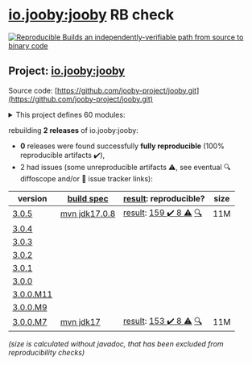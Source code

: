 [io.jooby:jooby](https://central.sonatype.com/artifact/io.jooby/jooby/versions) RB check
=======

[![Reproducible Builds](https://reproducible-builds.org/images/logos/rb.svg) an independently-verifiable path from source to binary code](https://reproducible-builds.org/)

## Project: [io.jooby:jooby](https://central.sonatype.com/artifact/io.jooby/jooby/versions)

Source code: [https://github.com/jooby-project/jooby.git](https://github.com/jooby-project/jooby.git)

<details><summary>This project defines 60 modules:</summary>

* [io.jooby:jooby](https://central.sonatype.com/artifact/io.jooby/jooby/3.0.5)
* [io.jooby:jooby-apt](https://central.sonatype.com/artifact/io.jooby/jooby-apt/3.0.5)
* [io.jooby:jooby-avaje-jsonb](https://central.sonatype.com/artifact/io.jooby/jooby-avaje-jsonb/3.0.5)
* [io.jooby:jooby-awssdk-v1](https://central.sonatype.com/artifact/io.jooby/jooby-awssdk-v1/3.0.5)
* [io.jooby:jooby-banner](https://central.sonatype.com/artifact/io.jooby/jooby-banner/3.0.5)
* [io.jooby:jooby-bom](https://central.sonatype.com/artifact/io.jooby/jooby-bom/3.0.5)
* [io.jooby:jooby-caffeine](https://central.sonatype.com/artifact/io.jooby/jooby-caffeine/3.0.5)
* [io.jooby:jooby-camel](https://central.sonatype.com/artifact/io.jooby/jooby-camel/3.0.5)
* [io.jooby:jooby-cli](https://central.sonatype.com/artifact/io.jooby/jooby-cli/3.0.5)
* [io.jooby:jooby-commons-email](https://central.sonatype.com/artifact/io.jooby/jooby-commons-email/3.0.5)
* [io.jooby:jooby-conscrypt](https://central.sonatype.com/artifact/io.jooby/jooby-conscrypt/3.0.5)
* [io.jooby:jooby-distribution](https://central.sonatype.com/artifact/io.jooby/jooby-distribution/3.0.5)
* [io.jooby:jooby-ebean](https://central.sonatype.com/artifact/io.jooby/jooby-ebean/3.0.5)
* [io.jooby:jooby-flyway](https://central.sonatype.com/artifact/io.jooby/jooby-flyway/3.0.5)
* [io.jooby:jooby-freemarker](https://central.sonatype.com/artifact/io.jooby/jooby-freemarker/3.0.5)
* [io.jooby:jooby-gradle-setup](https://central.sonatype.com/artifact/io.jooby/jooby-gradle-setup/3.0.5)
* [io.jooby:jooby-graphiql](https://central.sonatype.com/artifact/io.jooby/jooby-graphiql/3.0.5)
* [io.jooby:jooby-graphql](https://central.sonatype.com/artifact/io.jooby/jooby-graphql/3.0.5)
* [io.jooby:jooby-graphql-playground](https://central.sonatype.com/artifact/io.jooby/jooby-graphql-playground/3.0.5)
* [io.jooby:jooby-gson](https://central.sonatype.com/artifact/io.jooby/jooby-gson/3.0.5)
* [io.jooby:jooby-guice](https://central.sonatype.com/artifact/io.jooby/jooby-guice/3.0.5)
* [io.jooby:jooby-handlebars](https://central.sonatype.com/artifact/io.jooby/jooby-handlebars/3.0.5)
* [io.jooby:jooby-hibernate](https://central.sonatype.com/artifact/io.jooby/jooby-hibernate/3.0.5)
* [io.jooby:jooby-hikari](https://central.sonatype.com/artifact/io.jooby/jooby-hikari/3.0.5)
* [io.jooby:jooby-jackson](https://central.sonatype.com/artifact/io.jooby/jooby-jackson/3.0.5)
* [io.jooby:jooby-jasypt](https://central.sonatype.com/artifact/io.jooby/jooby-jasypt/3.0.5)
* [io.jooby:jooby-jdbi](https://central.sonatype.com/artifact/io.jooby/jooby-jdbi/3.0.5)
* [io.jooby:jooby-jetty](https://central.sonatype.com/artifact/io.jooby/jooby-jetty/3.0.5)
* [io.jooby:jooby-jstachio](https://central.sonatype.com/artifact/io.jooby/jooby-jstachio/3.0.5)
* [io.jooby:jooby-jte](https://central.sonatype.com/artifact/io.jooby/jooby-jte/3.0.5)
* [io.jooby:jooby-jwt](https://central.sonatype.com/artifact/io.jooby/jooby-jwt/3.0.5)
* [io.jooby:jooby-kafka](https://central.sonatype.com/artifact/io.jooby/jooby-kafka/3.0.5)
* [io.jooby:jooby-kotlin](https://central.sonatype.com/artifact/io.jooby/jooby-kotlin/3.0.5)
* [io.jooby:jooby-log4j](https://central.sonatype.com/artifact/io.jooby/jooby-log4j/3.0.5)
* [io.jooby:jooby-logback](https://central.sonatype.com/artifact/io.jooby/jooby-logback/3.0.5)
* [io.jooby:jooby-maven-plugin](https://central.sonatype.com/artifact/io.jooby/jooby-maven-plugin/3.0.5)
* [io.jooby:jooby-metrics](https://central.sonatype.com/artifact/io.jooby/jooby-metrics/3.0.5)
* [io.jooby:jooby-mutiny](https://central.sonatype.com/artifact/io.jooby/jooby-mutiny/3.0.5)
* [io.jooby:jooby-netty](https://central.sonatype.com/artifact/io.jooby/jooby-netty/3.0.5)
* [io.jooby:jooby-node](https://central.sonatype.com/artifact/io.jooby/jooby-node/3.0.5)
* [io.jooby:jooby-openapi](https://central.sonatype.com/artifact/io.jooby/jooby-openapi/3.0.5)
* [io.jooby:jooby-pac4j](https://central.sonatype.com/artifact/io.jooby/jooby-pac4j/3.0.5)
* [io.jooby:jooby-pebble](https://central.sonatype.com/artifact/io.jooby/jooby-pebble/3.0.5)
* [io.jooby:jooby-project](https://central.sonatype.com/artifact/io.jooby/jooby-project/3.0.5)
* [io.jooby:jooby-quartz](https://central.sonatype.com/artifact/io.jooby/jooby-quartz/3.0.5)
* [io.jooby:jooby-reactor](https://central.sonatype.com/artifact/io.jooby/jooby-reactor/3.0.5)
* [io.jooby:jooby-redis](https://central.sonatype.com/artifact/io.jooby/jooby-redis/3.0.5)
* [io.jooby:jooby-redoc](https://central.sonatype.com/artifact/io.jooby/jooby-redoc/3.0.5)
* [io.jooby:jooby-rocker](https://central.sonatype.com/artifact/io.jooby/jooby-rocker/3.0.5)
* [io.jooby:jooby-run](https://central.sonatype.com/artifact/io.jooby/jooby-run/3.0.5)
* [io.jooby:jooby-rxjava3](https://central.sonatype.com/artifact/io.jooby/jooby-rxjava3/3.0.5)
* [io.jooby:jooby-stork](https://central.sonatype.com/artifact/io.jooby/jooby-stork/3.0.5)
* [io.jooby:jooby-swagger-ui](https://central.sonatype.com/artifact/io.jooby/jooby-swagger-ui/3.0.5)
* [io.jooby:jooby-test](https://central.sonatype.com/artifact/io.jooby/jooby-test/3.0.5)
* [io.jooby:jooby-thymeleaf](https://central.sonatype.com/artifact/io.jooby/jooby-thymeleaf/3.0.5)
* [io.jooby:jooby-undertow](https://central.sonatype.com/artifact/io.jooby/jooby-undertow/3.0.5)
* [io.jooby:jooby-whoops](https://central.sonatype.com/artifact/io.jooby/jooby-whoops/3.0.5)
* [io.jooby:jooby-yasson](https://central.sonatype.com/artifact/io.jooby/jooby-yasson/3.0.5)
* [io.jooby:modules](https://central.sonatype.com/artifact/io.jooby/modules/3.0.5)
* [io.jooby:tests](https://central.sonatype.com/artifact/io.jooby/tests/3.0.5)
</details>

rebuilding **2 releases** of io.jooby:jooby:
- **0** releases were found successfully **fully reproducible** (100% reproducible artifacts :heavy_check_mark:),
- 2 had issues (some unreproducible artifacts :warning:, see eventual :mag: diffoscope and/or :memo: issue tracker links):

| version | [build spec](/BUILDSPEC.md) | [result](https://reproducible-builds.org/docs/jvm/): reproducible? | size |
| -- | --------- | ------ | -- |
| [3.0.5](https://central.sonatype.com/artifact/io.jooby/jooby/3.0.5/pom) | [mvn jdk17.0.8](jooby-3.0.5.buildspec) | [result](jooby-project-3.0.5.buildinfo): [159 :heavy_check_mark:  8 :warning:](jooby-project-3.0.5.buildcompare) [:mag:](jooby-project-3.0.5.diffoscope) | 11M |
| [3.0.4](https://central.sonatype.com/artifact/io.jooby/jooby/3.0.4/pom) | | | |
| [3.0.3](https://central.sonatype.com/artifact/io.jooby/jooby/3.0.3/pom) | | | |
| [3.0.2](https://central.sonatype.com/artifact/io.jooby/jooby/3.0.2/pom) | | | |
| [3.0.1](https://central.sonatype.com/artifact/io.jooby/jooby/3.0.1/pom) | | | |
| [3.0.0](https://central.sonatype.com/artifact/io.jooby/jooby/3.0.0/pom) | | | |
| [3.0.0.M11](https://central.sonatype.com/artifact/io.jooby/jooby/3.0.0.M11/pom) | | | |
| [3.0.0.M9](https://central.sonatype.com/artifact/io.jooby/jooby/3.0.0.M9/pom) | | | |
| [3.0.0.M7](https://central.sonatype.com/artifact/io.jooby/jooby/3.0.0.M7/pom) | [mvn jdk17](jooby-3.0.0.M7.buildspec) | [result](jooby-project-3.0.0.M7.buildinfo): [153 :heavy_check_mark:  8 :warning:](jooby-project-3.0.0.M7.buildcompare) [:mag:](jooby-project-3.0.0.M7.diffoscope) | 11M |

<i>(size is calculated without javadoc, that has been excluded from reproducibility checks)</i>
